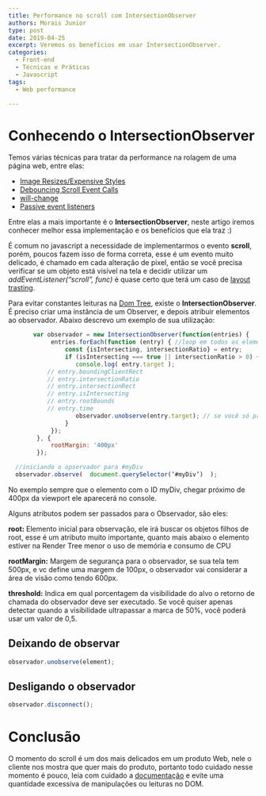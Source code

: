 ```yaml
---
title: Performance no scroll com IntersectionObserver
authors: Morais Junior
type: post
date: 2019-04-25
excerpt: Veremos os benefícios em usar IntersectionObserver.
categories:
  - Front-end
  - Técnicas e Práticas
  - Javascript
tags:
  - Web performance

---
```

# Conhecendo o IntersectionObserver
Temos várias técnicas para tratar da performance na rolagem de uma página web, entre elas:

* [Image Resizes/Expensive Styles](https://www.html5rocks.com/en/tutorials/speed/scrolling/)
* [Debouncing Scroll Event Calls](http://www.onlywebpro.com/2017/03/25/optimize-scrolling-performance-by-debouncing-scroll-event-calls/)
* [will-change](https://medium.com/@kulor/one-small-css-hack-to-improve-scrolling-performance-c5238029e518)
* [Passive event listeners](https://github.com/WICG/EventListenerOptions/blob/gh-pages/explainer.md)

Entre elas a mais importante é o **IntersectionObserver**, neste artigo iremos conhecer melhor essa implementação e os benefícios que ela traz :)

É comum no javascript a necessidade de implementarmos o evento **scroll**, porém, poucos fazem isso de forma correta, esse é um evento muito delicado, é chamado em cada alteração de pixel, então se você precisa verificar se um objeto está visível na tela e decidir utilizar um *addEventListener(“scroll”, func)* é quase certo que terá um caso de [layout trasting](https://tableless.com.br/repaint-reflow-layout-thrashing-performance-alem-do-carregamento/).

Para evitar constantes leituras na [Dom Tree](https://javascript.info/dom-nodes), existe o **IntersectionObserver**.
É preciso criar uma instância de um Observer, e depois atribuir elementos ao observador. Abaixo descrevo um exemplo de sua utilização:

```javascript
       var observador = new IntersectionObserver(function(entries) {
            entries.forEach(function (entry) { //loop em todos os elementos atingidos
                const {isIntersecting, intersectionRatio} = entry;
                if (isIntersecting === true || intersectionRatio > 0) {
                   console.log( entry.target );
		   // entry.boundingClientRect 
		   // entry.intersectionRatio
 		   // entry.intersectionRect 
		   // entry.isIntersecting
 		   // entry.rootBounds 
		   // entry.time
                   observador.unobserve(entry.target); // se você só precisar do event uma vez utilize essa linha
                }
            });
        }, {
			rootMargin: '400px'
		});

  //iniciando o opservador para #myDiv
  observador.observe(  document.querySelector(‘#myDiv’)  );

```

No exemplo sempre que o elemento com o ID myDiv, chegar próximo de 400px da viewport ele aparecerá no console.

Alguns atributos podem ser passados para o Observador, são eles:

**root:**
Elemento inicial para observação, ele irá buscar os objetos filhos de root, esse é um atributo muito importante, quanto mais abaixo o elemento estiver na Render Tree menor o uso de memória e consumo de CPU

**rootMargin:**
Margem de segurança para o observador, se sua tela tem 500px, e vc define uma margem de 100px, o observador vai considerar a área de visão como tendo 600px.

**threshold:**
Indica em qual porcentagem da visibilidade do alvo o retorno de chamada do observador deve ser executado. Se você quiser apenas detectar quando a visibilidade ultrapassar a marca de 50%, você poderá usar um valor de 0,5.

## Deixando de observar
```javascript
observador.unobserve(element);
```
## Desligando o observador
```javascript
observador.disconnect();
```

# Conclusão
O momento do scroll é um dos mais delicados em um produto Web, nele o cliente nos mostra que quer mais do produto, portanto todo cuidado nesse momento é pouco, leia com cuidado a [documentação](https://developer.mozilla.org/en-US/docs/Web/API/Intersection_Observer_API) e evite uma quantidade excessiva de manipulações ou leituras no DOM. 
